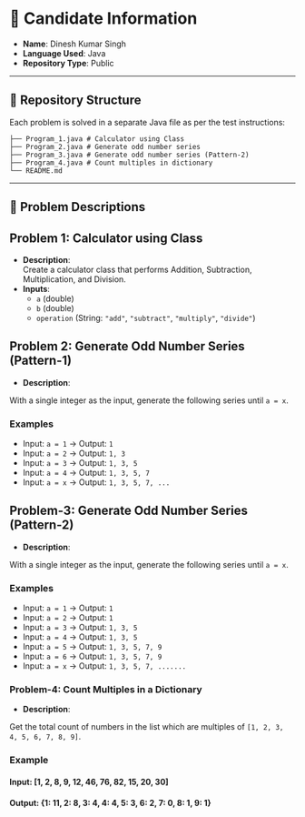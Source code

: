 # 📌 Candidate Information

- **Name**: Dinesh Kumar Singh  
- **Language Used**: Java
- **Repository Type**: Public  

---

## 📂 Repository Structure

Each problem is solved in a separate Java file as per the test instructions:

    ├── Program_1.java # Calculator using Class
    ├── Program_2.java # Generate odd number series
    ├── Program_3.java # Generate odd number series (Pattern-2)
    ├── Program_4.java # Count multiples in dictionary
    └── README.md

---

## 📝 Problem Descriptions

## Problem 1:  Calculator using Class

- **Description**:  
  Create a calculator class that performs Addition, Subtraction, Multiplication, and Division.  
- **Inputs**:  
  - `a` (double)  
  - `b` (double)  
  - `operation` (String: `"add"`, `"subtract"`, `"multiply"`, `"divide"`)  

## Problem 2: Generate Odd Number Series (Pattern-1)

- **Description**:

With a single integer as the input, generate the following series until `a = x`.

### Examples

- Input: `a = 1` → Output: `1`
- Input: `a = 2` → Output: `1, 3`
- Input: `a = 3` → Output: `1, 3, 5`
- Input: `a = 4` → Output: `1, 3, 5, 7`
- Input: `a = x` → Output: `1, 3, 5, 7, ...`

## Problem-3: Generate Odd Number Series (Pattern-2)

- **Description**:

With a single integer as the input, generate the following series until `a = x`.

### Examples

- Input: `a = 1` → Output: `1`
- Input: `a = 2` → Output: `1`
- Input: `a = 3` → Output: `1, 3, 5`
- Input: `a = 4` → Output: `1, 3, 5`
- Input: `a = 5` → Output: `1, 3, 5, 7, 9`
- Input: `a = 6` → Output: `1, 3, 5, 7, 9`
- Input: `a = x` → Output: `1, 3, 5, 7, .......`

### Problem-4: Count Multiples in a Dictionary

- **Description**:  

Get the total count of numbers in the list which are multiples of `[1, 2, 3, 4, 5, 6, 7, 8, 9]`.

### Example

#### Input: [1, 2, 8, 9, 12, 46, 76, 82, 15, 20, 30]

#### Output: {1: 11, 2: 8, 3: 4, 4: 4, 5: 3, 6: 2, 7: 0, 8: 1, 9: 1}
